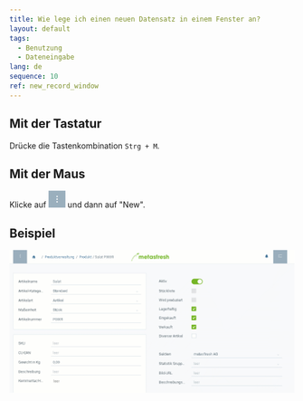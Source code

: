 ```yaml
---
title: Wie lege ich einen neuen Datensatz in einem Fenster an?
layout: default
tags:
  - Benutzung
  - Dateneingabe
lang: de
sequence: 10
ref: new_record_window
---
```



## Mit der Tastatur
Drücke die Tastenkombination `Strg + M`.

## Mit der Maus
Klicke auf ![](assets/actionsmenu_WebUI.png)
und dann auf "New".
<br>

## Beispiel

 ![](assets/neuerdatensatzfenster.gif)
